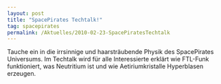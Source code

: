 ```yaml
---
layout: post
title: "SpacePirates Techtalk!"
tag: spacepirates
permalink: /Aktuelles/2010-02-23-SpacePiratesTechtalk
---
```



Tauche ein in die irrsinnige und haarsträubende Physik des SpacePirates Universums. Im Techtalk wird für alle Interessierte erklärt wie FTL-Funk funktioniert, was Neutritium ist und wie Aetiriumkristalle Hyperblasen erzeugen.

